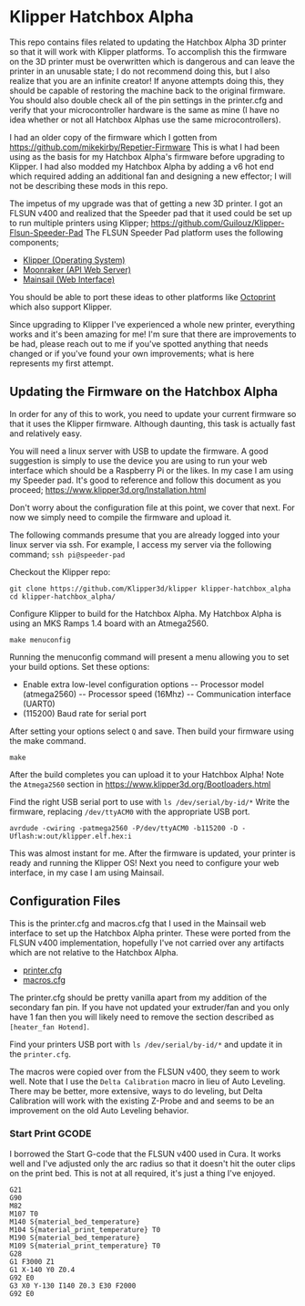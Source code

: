# Klipper Hatchbox Alpha

This repo contains files related to updating the Hatchbox Alpha 3D printer so that it will work with Klipper platforms. To accomplish this the firmware on the 3D printer must be overwritten which is dangerous and can leave the printer in an unusable state; I do not recommend doing this, but I also realize that you are an infinite creator! If anyone attempts doing this, they should be capable of restoring the machine back to the original firmware. You should also double check all of the pin settings in the printer.cfg and verify that your microcontroller hardware is the same as mine (I have no idea whether or not all Hatchbox Alphas use the same microcontrollers).

I had an older copy of the firmware which I gotten from 
https://github.com/mikekirby/Repetier-Firmware
This is what I had been using as the basis for my Hatchbox Alpha's firmware before upgrading to Klipper. I had also modded my Hatchbox Alpha by adding a v6 hot end which required adding an additional fan and designing a new effector; I will not be describing these mods in this repo.

The impetus of my upgrade was that of getting a new 3D printer. I got an FLSUN v400 and realized that the Speeder pad that it used could be set up to run multiple printers using Klipper; https://github.com/Guilouz/Klipper-Flsun-Speeder-Pad
The FLSUN Speeder Pad platform uses the following components;
-   [Klipper (Operating System)](https://www.klipper3d.org/)
-   [Moonraker (API Web Server)](https://moonraker.readthedocs.io/)
-   [Mainsail (Web Interface)](https://docs.mainsail.xyz/)

You should be able to port these ideas to other platforms like [Octoprint](https://octoprint.org/) which also support Klipper.

Since upgrading to Klipper I've experienced a whole new printer, everything works and it's been amazing for me! I'm sure that there are improvements to be had, please reach out to me if you've spotted anything that needs changed or if you've found your own improvements; what is here represents my first attempt.

## Updating the Firmware on the Hatchbox Alpha
In order for any of this to work, you need to update your current firmware so that it uses the Klipper firmware. Although daunting, this task is actually fast and relatively easy.

You will need a linux server with USB to update the firmware. A good suggestion is simply to use the device you are using to run your web interface which should be a Raspberry Pi or the likes. In my case I am using my Speeder pad. It's good to reference and follow this document as you proceed;
https://www.klipper3d.org/Installation.html

Don't worry about the configuration file at this point, we cover that next. For now we simply need to compile the firmware and upload it.

The following commands presume that you are already logged into your linux server via ssh. For example, I access my server via the following command; `ssh pi@speeder-pad`

Checkout the Klipper repo:

```
git clone https://github.com/Klipper3d/klipper klipper-hatchbox_alpha
cd klipper-hatchbox_alpha/
```

Configure Klipper to build for the Hatchbox Alpha. My Hatchbox Alpha is using an MKS Ramps 1.4 board with an Atmega2560. 

```
make menuconfig
```

Running the menuconfig command will present a menu allowing you to set your build options.
Set these options:
- Enable extra low-level configuration options
-- Processor model (atmega2560)
-- Processor speed (16Mhz)
-- Communication interface (UART0)
- (115200) Baud rate for serial port

After setting your options select `Q` and save. Then build your firmware using the make command.

```
make
```

After  the build completes you can upload it to your Hatchbox Alpha!
Note the `Atmega2560` section in https://www.klipper3d.org/Bootloaders.html

Find the right USB serial port to use with `ls /dev/serial/by-id/*`
Write the firmware, replacing `/dev/ttyACM0` with the appropriate USB port.

```
avrdude -cwiring -patmega2560 -P/dev/ttyACM0 -b115200 -D -Uflash:w:out/klipper.elf.hex:i
```

This was almost instant for me. After the firmware is updated, your printer is ready and running the Klipper OS! Next you need to configure your web interface, in my case I am using Mainsail.

## Configuration Files

This is the printer.cfg and macros.cfg that I used in the Mainsail web interface to set up the Hatchbox Alpha printer. These were ported from the FLSUN v400 implementation, hopefully I've not carried over any artifacts which are not relative to the Hatchbox Alpha.

- [printer.cfg](printer.cfg)
- [macros.cfg](macros.cfg)

The printer.cfg should be pretty vanilla apart from my addition of the secondary fan pin. If you have not updated your extruder/fan and you only have 1 fan then you will likely need to remove the section described as `[heater_fan Hotend]`.

Find your printers USB port with `ls /dev/serial/by-id/*` and update it in the `printer.cfg`.


The macros were copied over from the FLSUN v400, they seem to work well. Note that I use the `Delta Calibration` macro in lieu of Auto Leveling. There may be better, more extensive, ways to do leveling, but Delta Calibration will work with the existing Z-Probe and and seems to be an improvement on the old Auto Leveling behavior.

### Start Print GCODE
I borrowed the Start G-code that the FLSUN v400 used in Cura. It works well and I've adjusted only the arc radius so that it doesn't hit the outer clips on the print bed. This is not at all required, it's just a thing I've enjoyed.
```
G21
G90
M82
M107 T0
M140 S{material_bed_temperature}
M104 S{material_print_temperature} T0
M190 S{material_bed_temperature}
M109 S{material_print_temperature} T0
G28
G1 F3000 Z1
G1 X-140 Y0 Z0.4
G92 E0
G3 X0 Y-130 I140 Z0.3 E30 F2000
G92 E0
```